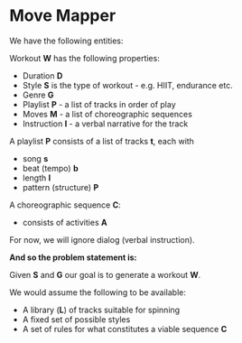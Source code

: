 # Move Mapper

We have the following entities:

Workout **W** has the following properties:

- Duration **D**
- Style **S** is the type of workout - e.g. HIIT, endurance etc.
- Genre **G**
- Playlist **P** - a list of tracks in order of play
- Moves **M** - a list of choreographic sequences
- Instruction **I** - a verbal narrative for the track

A playlist **P** consists of a list of tracks **t**, each with

- song **s**
- beat (tempo) **b**
- length **l**
- pattern (structure) **P**

A choreographic sequence **C**:

- consists of activities **A**

For now, we will ignore dialog (verbal instruction).

**And so the problem statement is:**

Given **S** and **G** our goal is to generate a workout **W**.

We would assume the following to be available:

- A library (**L**) of tracks suitable for spinning
- A fixed set of possible styles
- A set of rules for what constitutes a viable sequence **C**



